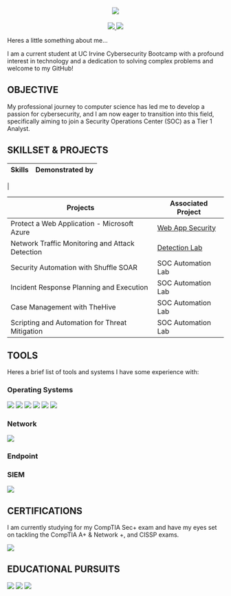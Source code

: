 <h1 align="center">
    <img src="https://readme-typing-svg.herokuapp.com/?font=Righteous&size=35&center=true&vCenter=true&width=400&height=70&duration=3000&lines=Hi+There!+👋;+I'm+Carl!;" />
</h1>
<div align="center"> 
  <a href="mailto:johnson.carlalexander@gmail.com">
    <img src="https://img.shields.io/badge/Gmail-333333?style=for-the-badge&logo=gmail&logoColor=red" />
  </a>
  <a href="https://linkedin.com/in/johnsoncarlalexander">
    <img src="https://img.shields.io/badge/LinkedIn-0077B5?style=for-the-badge&logo=linkedin&logoColor=white" target="_blank" />
  </a>
</div>

Heres a little something about me...

I am a current student at UC Irvine Cybersecurity Bootcamp with a profound interest in technology and a dedication to solving complex problems and welcome to my GitHub!

## OBJECTIVE

My professional journey to computer science has led me to develop a passion for cybersecurity, and I am now eager to transition into this field, specifically aiming to join a Security Operations Center (SOC) as a Tier 1 Analyst.

## SKILLSET & PROJECTS
| Skills                                         | Demonstrated by         |
|-----------------------------------------------|----------------------------|
| 

| Projects                                      | Associated Project         |
|-----------------------------------------------|----------------------------|
| Protect a Web Application - Microsoft Azure   | <a href="https://github.com/Carljo32/Web_app_security">Web App Security</a>|
| Network Traffic Monitoring and Attack Detection | <a href="https://google.com">Detection Lab</a>|
| Security Automation with Shuffle SOAR         | SOC Automation Lab|
| Incident Response Planning and Execution      | SOC Automation Lab|
| Case Management with TheHive                  | SOC Automation Lab|
| Scripting and Automation for Threat Mitigation | SOC Automation Lab|

## TOOLS
Heres a brief list of tools and systems I have some experience with: 

### Operating Systems
<div> 
    <img src="https://img.shields.io/badge/-Ubuntu-E95420?&style=for-the-badge&logo=Ubuntu&logoColor=white" />
    <img src="https://img.shields.io/badge/-Kali_Linux-557C94?&style=for-the-badge&logo=Kali-Linux&logoColor=white" />
    <img src="https://img.shields.io/badge/-macOS-000000?&style=for-the-badge&logo=apple&logoColor=white" />
    <img src="https://img.shields.io/badge/-Windows_OS-0078D6?&style=for-the-badge&logo=windows&logoColor=white" />
    <img src="https://img.shields.io/badge/-Android-3DDC84?&style=for-the-badge&logo=android&logoColor=white" />
    <img src="https://img.shields.io/badge/-iOS-000000?&style=for-the-badge&logo=apple&logoColor=white" />


</div>

### Network
<div>
    <img src="https://img.shields.io/badge/-Wireshark-1679A7?&style=for-the-badge&logo=Wireshark&logoColor=white" />
    
</div>

### Endpoint
<div>
    
</div>

### SIEM
<div>
    <img src="https://img.shields.io/badge/-Splunk-000000?&style=for-the-badge&logo=Splunk&logoColor=white" />


</div>

## CERTIFICATIONS
I am currently studying for my CompTIA Sec+ exam and have my eyes set on  tackling the CompTIA A+ & Network +, and CISSP exams.
<div>
    <img src="https://img.shields.io/badge/-Security%2B-FF0000?&style=for-the-badge&logo=CompTIA&logoColor=white" />


</div>

## EDUCATIONAL PURSUITS
<div>
    <img src="https://img.shields.io/badge/-UCI_Cybersecurity_Boot_Camp-0066A1?&style=for-the-badge&logo=University-of-California-Irvine&logoColor=white" />
    <img src="https://img.shields.io/badge/-CSU_Fullerton-0057B8?&style=for-the-badge&logo=California-State-University-Fullerton&logoColor=white" />
    <img src="https://img.shields.io/badge/-Coursera-0056D2?&style=for-the-badge&logo=Coursera&logoColor=white" />

</div>


